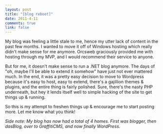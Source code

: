 ```yaml
--- 
layout: post
title: "[blog reboot]"
date: 2011-4-11
comments: true
link: false
---
```

My blog was feeling a little stale to me, hence my utter lack of content in the past few months.  I wanted to move it off of Windows hosting which really didn't make sense for me anymore.  Orcsweb graciously provided me with hosting through my MVP, and I would recommend their service to anyone.

But for me, it doesn't make sense to run a .NET blog anymore.  The days of "oh, maybe I'll be able to extend it somehow" have just not ever mattered much.  In the end, it was a pretty easy decision to move to Wordpress because it's easy to host, easy to extend, there's a gajillion themes & plugins, and the entire thing is fairly polished.  Sure, there's the nasty PHP underneath, but hey it lends itself well to simple hacking of the site to get things up & running.

So this is my attempt to freshen things up & encourage me to start posting more.  Let me know what you think!

<em>Side note: My blog has now had a total of 4 homes.  First was blogger, then dasBlog, over to GraffitiCMS, and now finally WordPress.</em>
